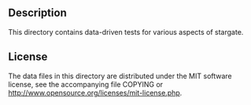 Description
------------

This directory contains data-driven tests for various aspects of stargate.

License
--------

The data files in this directory are distributed under the MIT software
license, see the accompanying file COPYING or
http://www.opensource.org/licenses/mit-license.php.

